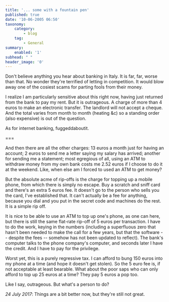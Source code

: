 ```yaml
---
title: '... some with a fountain pen'
published: true
date: '10-06-2005 06:50'
taxonomy:
    category:
        - blog
    tag:
        - General
summary:
    enabled: '1'
subhead: " "
header_image: '0'
---
```

Don't believe anything you hear about banking in Italy. It is far, far, worse than that. No  wonder they're terrified of letting in competition. It would blow away one of the cosiest scams for parting fools from their money.

I realize I am particularly sensitive about this right now, having just returned from the bank to pay my rent. But it is outrageous. A charge of more than 4 euros to make an electronic transfer. The landlord will not accept a cheque. And the total varies from month to month (heating &c) so a standing order (also expensive) is out of the question.

As for internet banking, fuggeddaboutit.

===

And then there are all the other charges: 13 euros a month just for having an account; 2 euros to send me a letter saying my salary has arrived; another for sending me a statement; most egregious of all, using an ATM to withdraw money from my own bank costs me 2.52 euros if I choose to do it at the weekend. Like, when else am I forced to used an ATM to get money?

But the absolute acme of rip-offs is the charge for topping up a mobile phone, from which there is simply no escape. Buy a scratch and sniff card and there's an extra 5 euros fee. It doesn't go to the person who sells you the card, I've established that. It can't actually be a fee for anything, because you dial and you put in the secret code and machines do the rest. It is a simple rip off.

It is nice to be able to use an ATM to top up one's phone, as one can here, but there is still the same flat-rate rip-off of 5 euros per transaction. I have to do the work, keying in the numbers (including a superfluous zero that hasn't been needed to make the call for a few years, but that the software -- despite the fees -- somehow has not been updated to reflect). The bank's computer talks to the phone company's computer, and seconds later I have the credit. And I have to pay for the privilege.

Worst yet, this is a purely regressive tax. I can afford to bung 150 euros into my phone at a time (and hope it doesn't get stolen). So the 5 euro fee is, if not acceptable at least bearable. What about the poor saps who can only afford to top up 25 euros at a time? They pay 5 euros a pop too.

Like  I say, outrageous. But what's a person to do?

*24 July 2017*: Things are a bit better now, but they're still not great. 


